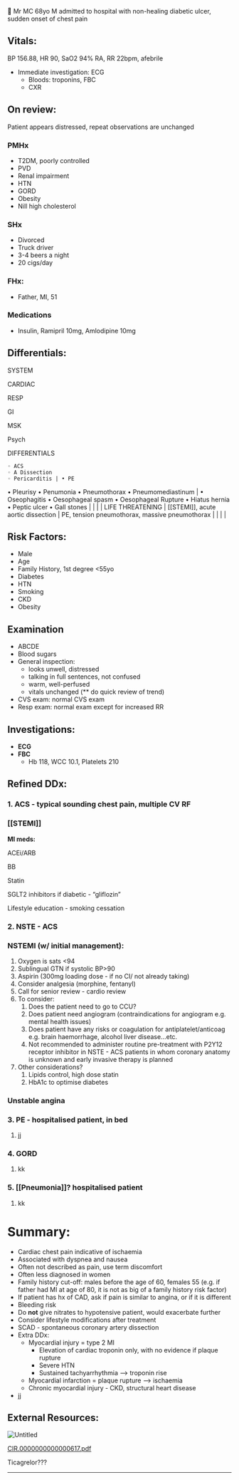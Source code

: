 <aside> 🏥 Mr MC 68yo M admitted to hospital with non-healing diabetic ulcer, sudden onset of chest pain

</aside>

## Vitals:

BP 156.88, HR 90, SaO2 94% RA, RR 22bpm, afebrile

-   Immediate investigation: ECG
    -   Bloods: troponins, FBC
    -   CXR

## On review:

Patient appears distressed, repeat observations are unchanged

### PMHx

-   T2DM, poorly controlled
-   PVD
-   Renal impairment
-   HTN
-   GORD
-   Obesity
-   Nill high cholesterol

### SHx

-   Divorced
-   Truck driver
-   3-4 beers a night
-   20 cigs/day

### FHx:

-   Father, MI, 51

### Medications

-   Insulin, Ramipril 10mg, Amlodipine 10mg

## Differentials:

SYSTEM

CARDIAC

RESP

GI

MSK

Psych

DIFFERENTIALS

```
◦ ACS
◦ A Dissection
◦ Pericarditis | • PE 
```

• Pleurisy • Penumonia • Pneumothorax • Pneumomediastinum | • Oseophagitis • Oesophageal spasm • Oesophageal Rupture • Hiatus hernia • Peptic ulcer • Gall stones | | | | LIFE THREATENING | [[STEMI]], acute aortic dissection | PE, tension pneumothorax, massive pneumothorax | | | |

## Risk Factors:

-   Male
-   Age
-   Family History, 1st degree <55yo
-   Diabetes
-   HTN
-   Smoking
-   CKD
-   Obesity

## Examination

-   ABCDE
-   Blood sugars
-   General inspection:
    -   looks unwell, distressed
    -   talking in full sentences, not confused
    -   warm, well-perfused
    -   vitals unchanged (** do quick review of trend)
-   CVS exam: normal CVS exam
-   Resp exam: normal exam except for increased RR

## Investigations:

-   **ECG**
-   ******FBC******
    -   Hb 118, WCC 10.1, Platelets 210

## Refined DDx:

### 1. ACS - typical sounding chest pain, multiple CV RF

### [[STEMI]]

**MI meds:**

ACEi/ARB

BB

Statin

SGLT2 inhibitors if diabetic - “gliflozin”

Lifestyle education - smoking cessation

### 2. NSTE - ACS

### NSTEMI (w/ initial management):

1.  Oxygen is sats <94
2.  Sublingual GTN if systolic BP>90
3.  Aspirin (300mg loading dose - if no CI/ not already taking)
4.  Consider analgesia (morphine, fentanyl)
5.  Call for senior review - cardio review
6.  To consider:
    1.  Does the patient need to go to CCU?
    2.  Does patient need angiogram (contraindications for angiogram e.g. mental health issues)
    3.  Does patient have any risks or coagulation for antiplatelet/anticoag e.g. brain haemorrhage, alcohol liver disease…etc.
    4.  Not recommended to administer routine pre-treatment with P2Y12 receptor inhibitor in NSTE - ACS patients in whom coronary anatomy is unknown and early invasive therapy is planned
7.  Other considerations?
    1.  Lipids control, high dose statin
    2.  HbA1c to optimise diabetes

### Unstable angina

### 3. PE - hospitalised patient, in bed

1.  jj

### 4. GORD

1.  kk

### 5. [[Pneumonia]]? hospitalised patient

1.  kk

# Summary:

-   Cardiac chest pain indicative of ischaemia
-   Associated with dyspnea and nausea
-   Often not described as pain, use term discomfort
-   Often less diagnosed in women
-   Family history cut-off: males before the age of 60, females 55 (e.g. if father had MI at age of 80, it is not as big of a family history risk factor)
-   If patient has hx of CAD, ask if pain is similar to angina, or if it is different
-   Bleeding risk
-   Do ******not****** give nitrates to hypotensive patient, would exacerbate further
-   Consider lifestyle modifications after treatment
-   SCAD - spontaneous coronary artery dissection
-   Extra DDx:
    -   Myocardial injury = type 2 MI
        -   Elevation of cardiac troponin only, with no evidence if plaque rupture
        -   Severe HTN
        -   Sustained tachyarrhythmia —> troponin rise
    -   Myocardial infarction = plaque rupture —> ischaemia
    -   Chronic myocardial injury - CKD, structural heart disease
-   jj

## External Resources:

![Untitled](https://s3-us-west-2.amazonaws.com/secure.notion-static.com/b28dbf4a-4ae5-4f6f-8b08-587cc956cc5e/Untitled.png)

[CIR.0000000000000617.pdf](https://s3-us-west-2.amazonaws.com/secure.notion-static.com/f040f48b-9473-4b54-bf86-8002a2bc8063/CIR.0000000000000617.pdf)

Ticagrelor???

---

